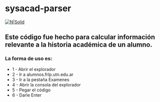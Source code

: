 # sysacad-parser

[![N|Solid](http://www.utn.edu.ar/static/images/5727c0aa957c121e00875cd7.jpg)](https://alumnos.frlp.utn.edu.ar/)

## Este código fue hecho para calcular información relevante a la historia académica de un alumno.

### La forma de uso es: 

- 1 - Abrir el explorador
- 2 - Ir a alumnos.frlp.utn.edu.ar
- 3 - Ir a la pestaña Examenes
- 4 - Abrir la consola del explorador
- 5 - Pegar el código
- 6 - Darle Enter

